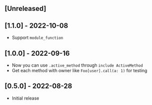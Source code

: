 ## [Unreleased]

## [1.1.0] - 2022-10-08

- Support `module_function`

## [1.0.0] - 2022-09-16

- Now you can use `.active_method` through `include ActiveMethod`
- Get each method with owner like `Foo[user].call(a: 1)` for testing
## [0.5.0] - 2022-08-28

- Initial release
